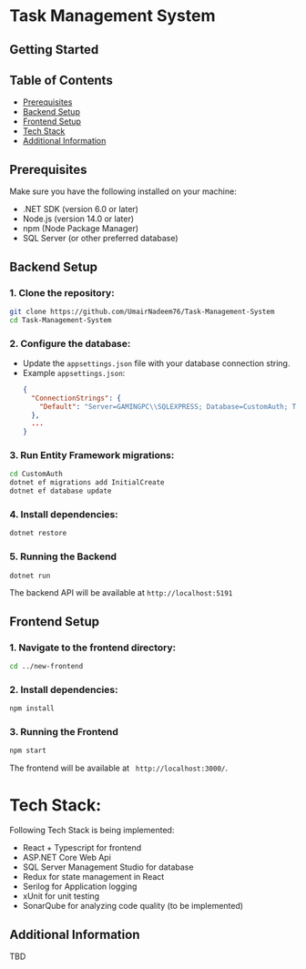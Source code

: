 # Task Management System

## Getting Started

## Table of Contents
- [Prerequisites](#prerequisites)
- [Backend Setup](#backend-setup)
- [Frontend Setup](#frontend-setup)
- [Tech Stack](#tech-stack)
- [Additional Information](#additional-information)

## Prerequisites
Make sure you have the following installed on your machine:
- .NET SDK (version 6.0 or later)
- Node.js (version 14.0 or later)
- npm (Node Package Manager)
- SQL Server (or other preferred database)

## Backend Setup
### 1. Clone the repository:
```bash
git clone https://github.com/UmairNadeem76/Task-Management-System
cd Task-Management-System
```

### 2. Configure the database:
- Update the `appsettings.json` file with your database connection string.
- Example `appsettings.json`:
  ```json
  {
    "ConnectionStrings": {
      "Default": "Server=GAMINGPC\\SQLEXPRESS; Database=CustomAuth; Trusted_Connection=True; MultipleActiveResultSets=true; TrustServerCertificate=True;"
    },
    ...
  }
  ```

### 3. Run Entity Framework migrations:
```bash
cd CustomAuth
dotnet ef migrations add InitialCreate
dotnet ef database update
```

### 4. Install dependencies:
```bash
dotnet restore
```

### 5. Running the Backend
```bash
dotnet run
```
The backend API will be available at `http://localhost:5191`


## Frontend Setup
### 1. Navigate to the frontend directory:
```bash
cd ../new-frontend
```

### 2. Install dependencies:
```bash
npm install
```


### 3. Running the Frontend
```bash
npm start
```
The frontend will be available at ` http://localhost:3000/`.


# Tech Stack:
Following Tech Stack is being implemented:
- React + Typescript for frontend
- ASP.NET Core Web Api
- SQL Server Management Studio for database
- Redux for state management in React
- Serilog for Application logging
- xUnit for unit testing
- SonarQube for analyzing code quality (to be implemented)

## Additional Information
TBD
